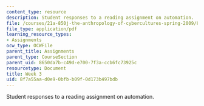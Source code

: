 ```yaml
---
content_type: resource
description: Student responses to a reading assignment on automation.
file: /courses/21a-850j-the-anthropology-of-cybercultures-spring-2009/8f7a55aad0e90bfbb09f0d173b497bdb_MIT21A_850Js09_week3.pdf
file_type: application/pdf
learning_resource_types:
- Assignments
ocw_type: OCWFile
parent_title: Assignments
parent_type: CourseSection
parent_uid: 8650da7b-c49d-e700-7f3a-ccb6fc73925c
resourcetype: Document
title: Week 3
uid: 8f7a55aa-d0e9-0bfb-b09f-0d173b497bdb
---
```

Student responses to a reading assignment on automation.

